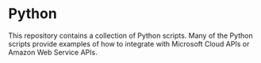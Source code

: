 # Python
This repository contains a collection of Python scripts.  Many of the Python scripts provide examples of how to integrate with Microsoft Cloud APIs or Amazon Web Service APIs.
